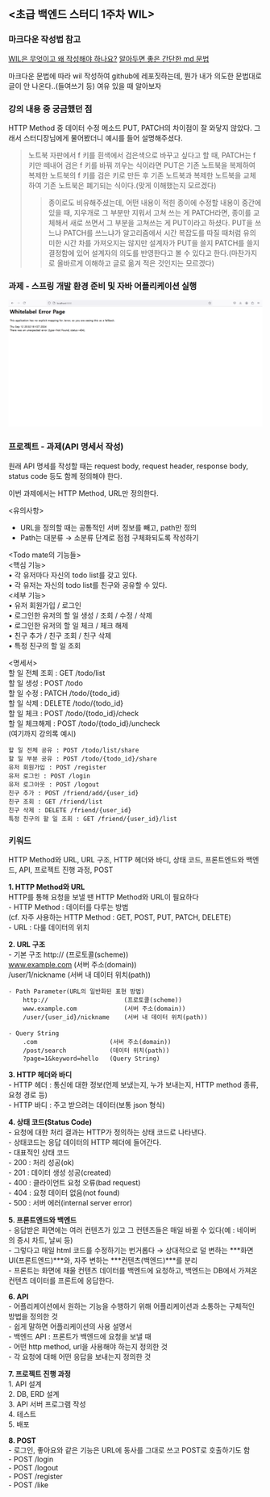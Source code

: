 ## <초급 백엔드 스터디 1주차 WIL>

### 마크다운 작성법 참고
[WIL은 무엇이고 왜 작성해야 하나요?](https://www.gdschongik.com/what-is-wil)
[알아두면 좋은 간단한 md 문법](https://www.gdschongik.com/what-is-wil/md)

마크다운 문법에 따라 wil 작성하여 github에 레포짓하는데, 뭔가 내가 의도한 문법대로 글이 안 나온다..(들여쓰기 등)
여유 있을 때 알아보자

### 강의 내용 중 궁금했던 점
HTTP Method 중 데이터 수정 메소드 PUT, PATCH의 차이점이 잘 와닿지 않았다. 그래서 스터디장님에게 물어봤더니 예시를 들어 설명해주셨다.
> 노트북 자판에서 f 키를 흰색에서 검은색으로 바꾸고 싶다고 할 때, PATCH는 f 키만 떼내어 검은 f 키를 바꿔 끼우는 식이라면 PUT은 기존 노트북을 복제하여 복제한 노트북의 f 키를 검은 키로 만든 후 기존 노트북과 복제한 노트북을 교체하여 기존 노트북은 폐기되는 식이다.(맞게 이해했는지 모르겠다)
>> 종이로도 비유해주셨는데, 어떤 내용이 적힌 종이에 수정할 내용이 중간에 있을 때, 지우개로 그 부분만 지워서 고쳐 쓰는 게 PATCH라면, 종이를 교체해서 새로 쓰면서 그 부분을 고쳐쓰는 게 PUT이라고 하셨다. PUT을 쓰느냐 PATCH를 쓰느냐가 알고리즘에서 시간 복잡도를 따질 때처럼 유의미한 시간 차를 가져오지는 않지만 설계자가 PUT을 쓸지 PATCH를 쓸지 결정함에 있어 설계자의 의도를 반영한다고 볼 수 있다고 한다.(마찬가지로 올바르게 이해하고 글로 옮겨 적은 것인지는 모르겠다)

### 과제 - 스프링 개발 환경 준비 및 자바 어플리케이션 실행
![흰색 에러 화면](https://github.com/jspark-hongik/GDSCstudy/blob/main/week1/week1HW.png)

### 프로젝트 - 과제(API 명세서 작성)
원래 API 명세를 작성할 때는 request body, request header, response body, status code 등도 함께 정의해야 한다.

이번 과제에서는 HTTP Method, URL만 정의한다.  

<유의사항>
- URL을 정의할 때는 공통적인 서버 정보를 빼고, path만 정의
- Path는 대분류 → 소분류 단계로 점점 구체화되도록 작성하기  

<Todo mate의 기능들>  
    <핵심 기능>  
        • 각 유저마다 자신의 todo list를 갖고 있다.  
        • 각 유저는 자신의 todo list를 친구와 공유할 수 있다.  
    <세부 기능>  
        • 유저 회원가입 / 로그인  
        • 로그인한 유저의 할 일 생성 / 조회 / 수정 / 삭제  
        • 로그인한 유저의 할 일 체크 / 체크 해제  
        • 친구 추가 / 친구 조회 / 친구 삭제  
        • 특정 친구의 할 일 조회  

<명세서>  
    할 일 전체 조회 : GET /todo/list  
    할 일 생성 : POST /todo  
    할 일 수정 : PATCH /todo/{todo_id}  
    할 일 삭제 : DELETE /todo/{todo_id}  
    할 일 체크 : POST /todo/{todo_id}/check  
    할 일 체크해제 : POST /todo/{todo_id}/uncheck  
    (여기까지 강의록 예시)  
  
    할 일 전체 공유 : POST /todo/list/share  
    할 일 부분 공유 : POST /todo/{todo_id}/share  
    유저 회원가입 : POST /register  
    유저 로그인 : POST /login  
    유저 로그아웃 : POST /logout  
    친구 추가 : POST /friend/add/{user_id}  
    친구 조회 : GET /friend/list  
    친구 삭제 : DELETE /friend/{user_id}  
    특정 친구의 할 일 조회 : GET /friend/{user_id}/list  
  
### 키워드
HTTP Method와 URL, URL 구조,  HTTP 헤더와 바디, 상태 코드, 프론트엔드와 백엔드, API, 프로젝트 진행 과정, POST

**1. HTTP Method와 URL**  
    HTTP를 통해 요청을 보낼 땐 HTTP Method와 URL이 필요하다  
        - HTTP Method : 데이터를 다루는 방법  
            (cf. 자주 사용하는 HTTP Method : GET, POST, PUT, PATCH, DELETE)  
        - URL : 다룰 데이터의 위치  

**2. URL 구조**  
    - 기본 구조
        http://           (프로토콜(scheme))  
        www.example.com     (서버 주소(domain))  
        /user/1/nickname    (서버 내 데이터 위치(path))  

    - Path Parameter(URL의 일반화된 표현 방법)  
        http://                     (프로토콜(scheme))  
        www.example.com             (서버 주소(domain))  
        /user/{user_id}/nickname    (서버 내 데이터 위치(path))  

    - Query String  
        .com                    (서버 주소(domain))  
        /post/search            (데이터 위치(path))  
        ?page=1&keyword=hello   (Query String)  

**3. HTTP 헤더와 바디**  
        - HTTP 헤더 : 통신에 대한 정보(언제 보냈는지, 누가 보내는지, HTTP method 종류, 요청 경로 등)  
        - HTTP 바디 : 주고 받으려는 데이터(보통 json 형식)

**4. 상태 코드(Status Code)**  
        - 요청에 대한 처리 결과는 HTTP가 정의하는 상태 코드로 나타낸다.  
        - 상태코드는 응답 데이터의 HTTP 헤더에 들어간다.  
        - 대표적인 상태 코드  
            - 200 : 처리 성공(ok)  
            - 201 : 데이터 생성 성공(created)  
            - 400 : 클라이언트 요청 오류(bad request)  
            - 404 : 요청 데이터 없음(not found)  
            - 500 : 서버 에러(internal server error)  

**5. 프론트엔드와 백엔드**  
        - 응답받은 화면에는 여러 컨텐츠가 있고 그 컨텐츠들은 매일 바뀔 수 있다(예 : 네이버의 증시 차트, 날씨 등)  
        - 그렇다고 매일 html 코드를 수정하기는 번거롭다 → 상대적으로 덜 변하는 ***화면 UI(프론트엔드)***와, 자주 변하는 ***컨텐츠(백엔드)***를 분리  
        - 프론트는 화면에 채울 컨텐츠 데이터를 백엔드에 요청하고, 백엔드는 DB에서 가져온 컨텐츠 데이터를 프론트에 응답한다.  

**6. API**  
        - 어플리케이션에서 원하는 기능을 수행하기 위해 어플리케이션과 소통하는 구체적인 방법을 정의한 것  
        - 쉽게 말하면 어플리케이션의 사용 설명서  
        - 백엔드 API : 프론트가 백엔드에 요청을 보낼 때  
            - 어떤 http method, url을 사용해야 하는지 정의한 것  
            - 각 요청에 대해 어떤 응답을 보내는지 정의한 것  

**7. 프로젝트 진행 과정**  
        1. API 설계  
        2. DB, ERD 설계  
        3. API 서버 프로그램 작성  
        4. 테스트  
        5. 배포  

**8. POST**  
        - 로그인, 좋아요와 같은 기능은 URL에 동사를 그대로 쓰고 POST로 호출하기도 함  
            - POST /login  
            - POST /logout  
            - POST /register  
            - POST /like